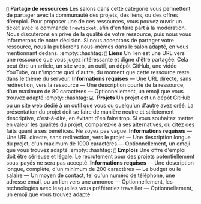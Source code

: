 `📨` ឵឵**Partage de ressources**
Les salons dans cette catégorie vous permettent de partager avec la communauté des projets, des liens, ou des offres d'emploi. Pour proposer une de ces ressources, vous pouvez ouvrir un ticket avec la commande `!newticket`, afin d'en faire part à la modération.
Nous discuterons en privé de la qualité de votre ressource, puis nous vous informerons de notre décision. Si nous acceptons de partager votre ressource, nous la publierons nous-mêmes dans le salon adapté, en vous mentionnant dedans.
:empty:
:hashtag: `🔗` **Liens**
Un lien est une URL vers une ressource que vous jugez intéressante et digne d'être partagée. Cela peut être un article, un site web, un outil, un dépôt GitHub, une vidéo YouTube, ou n'importe quoi d'autre, du moment que cette ressource reste dans le thème du serveur. 
**Informations requises**
— Une URL directe, sans redirection, vers la ressource
— Une description courte de la ressource, d'un maximum de 80 caractères
— Optionnellement, un emoji que vous trouvez adapté
:empty:
:hashtag: `💻` ឵឵ **Projets**
Un projet est un dépôt GitHub ou un site web dédié à un outil que vous ou quelqu'un d'autre avez créé. La présentation du projet doit se faire de manière neutre et strictement descriptive, c'est-à-dire, en évitant d'en faire trop. Si vous souhaitez mettre en valeur les qualités du projet, comparez-le à ses alternatives, ou citez des faits quant à ses bénéfices. Ne soyez pas vague.
**Informations requises**
— Une URL directe, sans redirection, vers le projet
— Une description longue du projet, d'un maximum de 1000 caractères
— Optionnellement, un emoji que vous trouvez adapté
:empty:
:hashtag: `💼` ឵឵**Emplois**
Une offre d'emploi doit être sérieuse et légale. 
Le recrutement pour des projets potentiellement sous-payés ne sera pas accepté.
**Informations requises**
— Une description longue, complète, d'un minimum de 200 caractères
— Le budget ou le salaire
— Un moyen de contact, tel qu'un numéro de téléphone, une adresse email, ou un lien vers une annonce
— Optionnellement, les technologies avec lesquelles vous préféreriez travailler
— Optionnellement, un emoji que vous trouvez adapté

